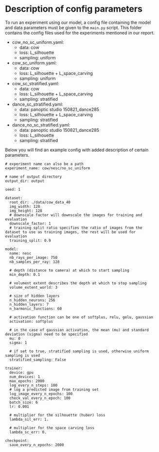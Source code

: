 # Description of config parameters
To run an experiment using our model, a config file containing the model and data parameters must be given to the `main.py` script. This folder contains the config files used for the experiments mentioned in our report.
- cow_no_sc_uniform.yaml:
    - data: cow
    - loss: L_silhouette
    - sampling: uniform
- cow_sc_uniform.yaml:
    - data: cow
    - loss: L_silhouette + L_space_carving
    - sampling: uniform
- cow_sc_stratified.yaml:
    - data: cow
    - loss: L_silhouette + L_space_carving
    - sampling: stratified
- dance_sc_stratified.yaml:
    - data: panoptic studio 150821_dance285
    - loss: L_silhouette + L_space_carving
    - sampling: stratified
- dance_no_sc_stratified.yaml:
    - data: panoptic studio 150821_dance285
    - loss: L_silhouette
    - sampling: stratified

Below you will find an example config with added description of certain parameters.

```
# experiment name can also be a path
experiment_name: cow/nesc/no_sc_uniform 

# name of output directory
output_dir: output 

seed: 1

dataset: 
  root_dir: ./data/cow_data_40
  img_width: 128
  img_height: 128
  # downscale factor will downscale the images for training and evaluation
  downscale_factor: 1
  # training split ratio specifies the ratio of images from the dataset to use as training images, the rest will be used for evaluation
  training_split: 0.9

model:
  name: nesc
  nb_rays_per_image: 750
  nb_samples_per_ray: 128

  # depth (distance to camera) at which to start sampling
  min_depth: 0.1

  # volument extent describes the depth at which to stop sampling
  volume_extent_world: 3

  # size of hidden layers
  n_hidden_neurons: 256
  n_hidden_layers: 7
  n_harmonic_functions: 60

  # activation function can be one of softplus, relu, gelu, gaussian
  activation: softplus

  # in the case of gaussian activation, the mean (mu) and standard deviation (sigma) need to be specified
  mu: 0
  sigma: 1

  # if set to true, stratified sampling is used, otherwise uniform sampling is used
  stratified_sampling: False

trainer:
  device: gpu
  num_devices: 1
  max_epochs: 2000
  log_every_n_steps: 100
  # log a predicted image from training set
  log_image_every_n_epochs: 100
  check_val_every_n_epoch: 100
  batch_size: 6
  lr: 0.001

  # multiplier for the silhouette (huber) loss
  lambda_sil_err: 1.

  # multiplier for the space carving loss
  lambda_sc_err: 0.

checkpoint:
  save_every_n_epochs: 2000

```